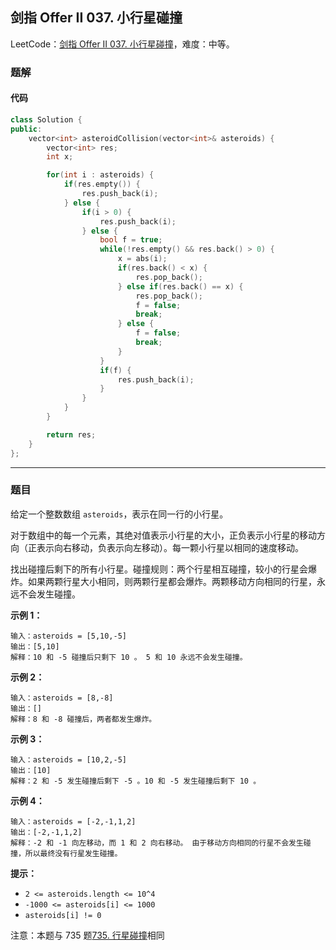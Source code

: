 ## 剑指 Offer II 037. 小行星碰撞

LeetCode：[剑指 Offer II 037. 小行星碰撞](https://leetcode.cn/problems/XagZNi/)，难度：中等。

### 题解

#### 代码

```c++
class Solution {
public:
    vector<int> asteroidCollision(vector<int>& asteroids) {
        vector<int> res;
        int x;

        for(int i : asteroids) {
            if(res.empty()) {
                res.push_back(i);
            } else {
                if(i > 0) {
                    res.push_back(i);
                } else {
                    bool f = true;
                    while(!res.empty() && res.back() > 0) {
                        x = abs(i);
                        if(res.back() < x) {
                            res.pop_back();
                        } else if(res.back() == x) {
                            res.pop_back();
                            f = false;
                            break;
                        } else {
                            f = false;
                            break;
                        }
                    }
                    if(f) {
                        res.push_back(i);
                    }
                }
            }
        }

        return res;
    }
};
```



---



### 题目

给定一个整数数组 `asteroids`，表示在同一行的小行星。

对于数组中的每一个元素，其绝对值表示小行星的大小，正负表示小行星的移动方向（正表示向右移动，负表示向左移动）。每一颗小行星以相同的速度移动。

找出碰撞后剩下的所有小行星。碰撞规则：两个行星相互碰撞，较小的行星会爆炸。如果两颗行星大小相同，则两颗行星都会爆炸。两颗移动方向相同的行星，永远不会发生碰撞。

 

**示例 1：**

```
输入：asteroids = [5,10,-5]
输出：[5,10]
解释：10 和 -5 碰撞后只剩下 10 。 5 和 10 永远不会发生碰撞。
```

**示例 2：**

```
输入：asteroids = [8,-8]
输出：[]
解释：8 和 -8 碰撞后，两者都发生爆炸。
```

**示例 3：**

```
输入：asteroids = [10,2,-5]
输出：[10]
解释：2 和 -5 发生碰撞后剩下 -5 。10 和 -5 发生碰撞后剩下 10 。
```

**示例 4：**

```
输入：asteroids = [-2,-1,1,2]
输出：[-2,-1,1,2]
解释：-2 和 -1 向左移动，而 1 和 2 向右移动。 由于移动方向相同的行星不会发生碰撞，所以最终没有行星发生碰撞。 
```

 

**提示：**

- `2 <= asteroids.length <= 10^4`
- `-1000 <= asteroids[i] <= 1000`
- `asteroids[i] != 0`

 

注意：本题与 735 题[735. 行星碰撞](https://leetcode-cn.com/problems/asteroid-collision/)相同


